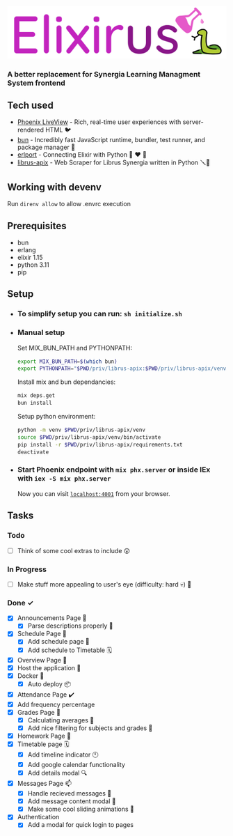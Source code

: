 ![Elixirus](https://github.com/RustySnek/Elixirus/blob/master/images/elixirus_logo.png)

### A better replacement for Synergia Learning Managment System frontend

## Tech used
 * [Phoenix LiveView](https://github.com/phoenixframework/phoenix_live_view) -  Rich, real-time user experiences with server-rendered HTML 🐦
 * [bun](https://github.com/oven-sh/bun) - Incredibly fast JavaScript runtime, bundler, test runner, and package manager 🥖
 * [erlport](https://github.com/erlport/erlport) - Connecting Elixir with Python 🧪 ❤️ 🐍
 * [librus-apix](https://github.com/RustySnek/librus-apix) - Web Scraper for Librus Synergia written in Python 🪛🐍

## Working with devenv
 Run `direnv allow` to allow .envrc execution

## Prerequisites
 * bun
 * erlang
 * elixir 1.15
 * python 3.11
 * pip

## Setup
 * ### To simplify setup you can run: `sh initialize.sh`
 * ### Manual setup
   Set MIX_BUN_PATH and PYTHONPATH:
   
      ```sh
   export MIX_BUN_PATH=$(which bun)
   export PYTHONPATH="$PWD/priv/librus-apix:$PWD/priv/librus-apix/venv/lib/python3.11/site-packages"
      ```

   Install mix and bun dependancies:

   ```sh
   mix deps.get
   bun install
   ```

   Setup python environment:

   ```sh
   python -m venv $PWD/priv/librus-apix/venv
   source $PWD/priv/librus-apix/venv/bin/activate
   pip install -r $PWD/priv/librus-apix/requirements.txt
   deactivate
   ```
 * ### Start Phoenix endpoint with `mix phx.server` or inside IEx with `iex -S mix phx.server`
     Now you can visit [`localhost:4001`](http://localhost:4001) from your browser.

## Tasks
  ### Todo
  - [ ] Think of some cool extras to include 😲
  
  ### In Progress
  - [ ] Make stuff more appealing to user's eye (difficulty: hard 💀) 🎨

  ### Done ✓ 
 - [X] Announcements Page 📯
    - [X] Parse descriptions properly 📯
  - [X] Schedule Page 📆
    - [X] Add schedule page 📑
    - [X] Add schedule to Timetable 🗓️ 
  - [X] Overview Page 📄
  - [X] Host the application 🚀
  - [X] Docker 🐳
    - [X] Auto deploy 📦
  - [X] Attendance Page ✔️
   - [X] Add frequency percentage 
  - [X] Grades Page 📑
    - [X] Calculating averages 💯
    - [X] Add nice filtering for subjects and grades 🧐 
  - [X] Homework Page 📰
  - [x] Timetable page 🗓️
    - [x] Add timeline indicator 🕚
    - [X] Add google calendar functionality 
    - [x] Add details modal 🔍
  - [x] Messages Page 📫
    - [x] Handle recieved messages 📩
    - [x] Add message content modal 📑
    - [x] Make some cool sliding animations 🎥
  - [x] Authentication
    - [x] Add a modal for quick login to pages  
